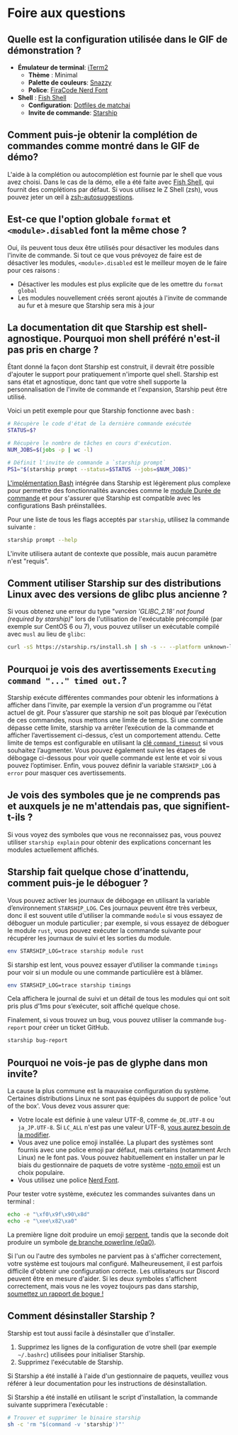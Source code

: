 # Foire aux questions

## Quelle est la configuration utilisée dans le GIF de démonstration ?

- **Émulateur de terminal**: [iTerm2](https://iterm2.com/)
  - **Thème** : Minimal
  - **Palette de couleurs**: [Snazzy](https://github.com/sindresorhus/iterm2-snazzy)
  - **Police**: [FiraCode Nerd Font](https://www.nerdfonts.com/font-downloads)
- **Shell** : [Fish Shell](https://fishshell.com/)
  - **Configuration**: [Dotfiles de matchai](https://github.com/matchai/dotfiles/blob/b6c6a701d0af8d145a8370288c00bb9f0648b5c2/.config/fish/config.fish)
  - **Invite de commande**: [Starship](https://starship.rs/)

## Comment puis-je obtenir la complétion de commandes comme montré dans le GIF de démo?

L'aide à la complétion ou autocomplétion est fournie par le shell que vous avez choisi. Dans le cas de la démo, elle a été faite avec [Fish Shell](https://fishshell.com/), qui fournit des complétions par défaut. Si vous utilisez le Z Shell (zsh), vous pouvez jeter un œil à [zsh-autosuggestions](https://github.com/zsh-users/zsh-autosuggestions).

## Est-ce que l'option globale `format` et `<module>.disabled` font la même chose ?

Oui, ils peuvent tous deux être utilisés pour désactiver les modules dans l'invite de commande. Si tout ce que vous prévoyez de faire est de désactiver les modules, `<module>.disabled` est le meilleur moyen de le faire pour ces raisons :

- Désactiver les modules est plus explicite que de les omettre du `format global`
- Les modules nouvellement créés seront ajoutés à l'invite de commande au fur et à mesure que Starship sera mis à jour

## La documentation dit que Starship est shell-agnostique. Pourquoi mon shell préféré n'est-il pas pris en charge ?

Étant donné la façon dont Starship est construit, il devrait être possible d'ajouter le support pour pratiquement n'importe quel shell. Starship est sans état et agnostique, donc tant que votre shell supporte la personnalisation de l'invite de commande et l'expansion, Starship peut être utilisé.

Voici un petit exemple pour que Starship fonctionne avec bash :

```sh
# Récupère le code d'état de la dernière commande exécutée
STATUS=$?

# Récupère le nombre de tâches en cours d'exécution.
NUM_JOBS=$(jobs -p | wc -l)

# Définit l'invite de commande a `starship prompt`
PS1="$(starship prompt --status=$STATUS --jobs=$NUM_JOBS)"
```

[L'implémentation Bash](https://github.com/starship/starship/blob/master/src/init/starship.bash) intégrée dans Starship est légèrement plus complexe pour permettre des fonctionnalités avancées comme le [module Durée de commande](https://starship.rs/config/#command-duration) et pour s'assurer que Starship est compatible avec les configurations Bash préinstallées.

Pour une liste de tous les flags acceptés par `starship`, utilisez la commande suivante :

```sh
starship prompt --help
```

L'invite utilisera autant de contexte que possible, mais aucun paramètre n'est "requis".

## Comment utiliser Starship sur des distributions Linux avec des versions de glibc plus ancienne ?

Si vous obtenez une erreur du type "_version 'GLIBC_2.18' not found (required by starship)_" lors de l'utilisation de l'exécutable précompilé (par exemple sur CentOS 6 ou 7), vous pouvez utiliser un exécutable compilé avec `musl` au lieu de `glibc`:

```sh
curl -sS https://starship.rs/install.sh | sh -s -- --platform unknown-linux-musl
```

## Pourquoi je vois des avertissements `Executing command "..." timed out.`?

Starship exécute différentes commandes pour obtenir les informations à afficher dans l'invite, par exemple la version d'un programme ou l'état actuel de git. Pour s’assurer que starship ne soit pas bloqué par l’exécution de ces commandes, nous mettons une limite de temps. Si une commande dépasse cette limite, starship va arrêter l’exécution de la commande et afficher l’avertissement ci-dessus, c’est un comportement attendu. Cette limite de temps est configurable en utilisant la [clé `command_timeout`](/config/#prompt) si vous souhaitez l’augmenter. Vous pouvez également suivre les étapes de débogage ci-dessous pour voir quelle commande est lente et voir si vous pouvez l’optimiser. Enfin, vous pouvez définir la variable `STARSHIP_LOG` à `error` pour masquer ces avertissements.

## Je vois des symboles que je ne comprends pas et auxquels je ne m'attendais pas, que signifient-t-ils ?

Si vous voyez des symboles que vous ne reconnaissez pas, vous pouvez utiliser `starship explain` pour obtenir des explications concernant les modules actuellement affichés.

## Starship fait quelque chose d’inattendu, comment puis-je le déboguer ?

Vous pouvez activer les journaux de débogage en utilisant la variable d’environnement `STARSHIP_LOG`. Ces journaux peuvent être très verbeux, donc il est souvent utile d'utiliser la commande `module` si vous essayez de déboguer un module particulier ; par exemple, si vous essayez de déboguer le module `rust`, vous pouvez exécuter la commande suivante pour récupérer les journaux de suivi et les sorties du module.

```sh
env STARSHIP_LOG=trace starship module rust
```

Si starship est lent, vous pouvez essayer d’utiliser la commande `timings` pour voir si un module ou une commande particulière est à blâmer.

```sh
env STARSHIP_LOG=trace starship timings
```

Cela affichera le journal de suivi et un détail de tous les modules qui ont soit pris plus d’1ms pour s’exécuter, soit affiché quelque chose.

Finalement, si vous trouvez un bug, vous pouvez utiliser la commande `bug-report` pour créer un ticket GitHub.

```sh
starship bug-report
```

## Pourquoi ne vois-je pas de glyphe dans mon invite?

La cause la plus commune est la mauvaise configuration du système. Certaines distributions Linux ne sont pas équipées du support de police 'out of the box'. Vous devez vous assurer que:

- Votre locale est définie à une valeur UTF-8, comme `de_DE.UTF-8` ou `ja_JP.UTF-8`. Si `LC_ALL` n'est pas une valeur UTF-8, [vous aurez besoin de la modifier](https://www.tecmint.com/set-system-locales-in-linux/).
- Vous avez une police emoji installée. La plupart des systèmes sont fournis avec une police emoji par défaut, mais certains (notamment Arch Linux) ne le font pas. Vous pouvez habituellement en installer un par le biais du gestionnaire de paquets de votre système -[noto emoji](https://www.google.com/get/noto/help/emoji/) est un choix populaire.
- Vous utilisez une police [Nerd Font](https://www.nerdfonts.com/).

Pour tester votre système, exécutez les commandes suivantes dans un terminal :

```sh
echo -e "\xf0\x9f\x90\x8d"
echo -e "\xee\x82\xa0"
```

La première ligne doit produire un emoji [serpent](https://emojipedia.org/snake/), tandis que la seconde doit produire un symbole [de branche powerline (e0a0)](https://github.com/ryanoasis/powerline-extra-symbols#glyphs).

Si l'un ou l'autre des symboles ne parvient pas à s'afficher correctement, votre système est toujours mal configuré. Malheureusement, il est parfois difficile d'obtenir une configuration correcte. Les utilisateurs sur Discord peuvent être en mesure d'aider. Si les deux symboles s'affichent correctement, mais vous ne les voyez toujours pas dans starship, [soumettez un rapport de bogue !](https://github.com/starship/starship/issues/new/choose)

## Comment désinstaller Starship ?

Starship est tout aussi facile à désinstaller que d'installer.

1. Supprimez les lignes de la configuration de votre shell (par exemple `~/.bashrc`) utilisées pour initialiser Starship.
1. Supprimez l'exécutable de Starship.

Si Starship a été installé à l'aide d'un gestionnaire de paquets, veuillez vous référer à leur documentation pour les instructions de désinstallation.

Si Starship a été installé en utilisant le script d'installation, la commande suivante supprimera l'exécutable :

```sh
# Trouver et supprimer le binaire starship
sh -c 'rm "$(command -v 'starship')"'
```
